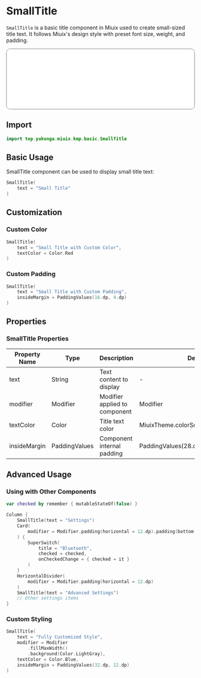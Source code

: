 # SmallTitle

`SmallTitle` is a basic title component in Miuix used to create small-sized title text. It follows Miuix's design style with preset font size, weight, and padding.

<div style="position: relative; max-width: 700px; height: 160px; border-radius: 10px; overflow: hidden; border: 1px solid #777;">
    <iframe id="demoIframe" style="position: absolute; top: 0; left: 0; width: 100%; height: 100%; border: none;" src="../compose/index.html?id=smallTitle" title="Demo" allow="accelerometer; autoplay; clipboard-write; encrypted-media; gyroscope; picture-in-picture; web-share" referrerpolicy="strict-origin-when-cross-origin"></iframe>
</div>

## Import

```kotlin
import top.yukonga.miuix.kmp.basic.SmallTitle
```

## Basic Usage

SmallTitle component can be used to display small title text:

```kotlin
SmallTitle(
    text = "Small Title"
)
```

## Customization

### Custom Color

```kotlin
SmallTitle(
    text = "Small Title with Custom Color",
    textColor = Color.Red
)
```

### Custom Padding

```kotlin
SmallTitle(
    text = "Small Title with Custom Padding",
    insideMargin = PaddingValues(16.dp, 4.dp)
)
```

## Properties

### SmallTitle Properties

| Property Name | Type          | Description                   | Default Value                              | Required |
| ------------- | ------------- | ----------------------------- | ------------------------------------------ | -------- |
| text          | String        | Text content to display       | -                                          | Yes      |
| modifier      | Modifier      | Modifier applied to component | Modifier                                   | No       |
| textColor     | Color         | Title text color              | MiuixTheme.colorScheme.onBackgroundVariant | No       |
| insideMargin  | PaddingValues | Component internal padding    | PaddingValues(28.dp, 8.dp)                 | No       |

## Advanced Usage

### Using with Other Components

```kotlin
var checked by remember { mutableStateOf(false) }

Column {
    SmallTitle(text = "Settings")
    Card(
        modifier = Modifier.padding(horizontal = 12.dp).padding(bottom = 12.dp)
    ) {
        SuperSwitch(
            title = "Bluetooth",
            checked = checked,
            onCheckedChange = { checked = it }
        )
    }
    HorizontalDivider(
        modifier = Modifier.padding(horizontal = 12.dp)
    )
    SmallTitle(text = "Advanced Settings")
    // Other settings items
}
```

### Custom Styling

```kotlin
SmallTitle(
    text = "Fully Customized Style",
    modifier = Modifier
        .fillMaxWidth()
        .background(Color.LightGray),
    textColor = Color.Blue,
    insideMargin = PaddingValues(32.dp, 12.dp)
)
```